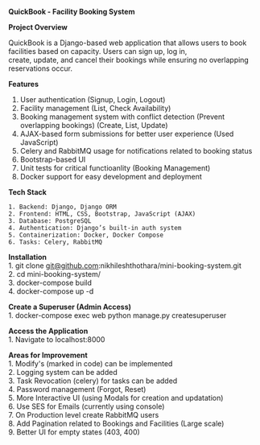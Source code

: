 **QuickBook - Facility Booking System**

**Project Overview**

QuickBook is a Django-based web application that allows users to book facilities based on capacity. Users can sign up, log in,  
create, update, and cancel their bookings while ensuring no overlapping reservations occur.

**Features**

1.  User authentication (Signup, Login, Logout)
2.  Facility management (List, Check Availability)
3.  Booking management system with conflict detection (Prevent overlapping bookings) (Create, List, Update)
4.  AJAX-based form submissions for better user experience (Used JavaScript)
5.  Celery and RabbitMQ usage for notifications related to booking status
6.  Bootstrap-based UI
7.  Unit tests for critical functioanlity (Booking Management)
8.  Docker support for easy development and deployment

**Tech Stack**

    1. Backend: Django, Django ORM
    2. Frontend: HTML, CSS, Bootstrap, JavaScript (AJAX)
    3. Database: PostgreSQL
    4. Authentication: Django’s built-in auth system
    5. Containerization: Docker, Docker Compose
    6. Tasks: Celery, RabbitMQ


**Installation**  
    1. git clone git@github.com:nikhileshthothara/mini-booking-system.git  
    2. cd mini-booking-system/  
    3. docker-compose build  
    4. docker-compose up -d  

**Create a Superuser (Admin Access)**  
    1. docker-compose exec web python manage.py createsuperuser

**Access the Application**  
    1. Navigate to localhost:8000

**Areas for Improvement**  
    1. Modify's (marked in code) can be implemented  
    2. Logging system can be added  
    3. Task Revocation (celery) for tasks can be added  
    4. Password management (Forgot, Reset)  
    5. More Interactive UI (using Modals for creation and updatation)  
    6. Use SES for Emails (currently using console)  
    7. On Production level create RabbitMQ users  
    8. Add Pagination related to Bookings and Facilities (Large scale)  
    9. Better UI for empty states (403, 400)  